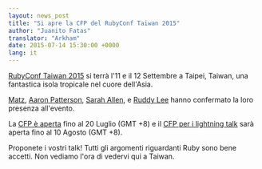 ```yaml
---
layout: news_post
title: "Si apre la CFP del RubyConf Taiwan 2015"
author: "Juanito Fatas"
translator: "Arkham"
date: 2015-07-14 15:30:00 +0000
lang: it
---
```


[RubyConf Taiwan 2015](http://rubyconf.tw) si terrà l'11 e il 12 Settembre a
Taipei, Taiwan, una fantastica isola tropicale nel cuore dell'Asia.

[Matz](https://twitter.com/yukihiro_matz),
[Aaron Patterson](https://twitter.com/tenderlove),
[Sarah Allen](https://twitter.com/ultrasaurus),
e [Ruddy Lee](https://ruddyblog.wordpress.com) hanno confermato la loro presenza
all'evento.

La [CFP è aperta](http://rubytaiwan.kktix.cc/events/rubyconftw2015-cfp)
fino al 20 Luglio (GMT +8) e il
[CFP per i lightning talk](http://rubytaiwan.kktix.cc/events/rubyconftw2015-ltcfp)
sarà aperta fino al 10 Agosto (GMT +8).

Proponete i vostri talk! Tutti gli argomenti riguardanti Ruby sono bene accetti.
Non vediamo l'ora di vedervi qui a Taiwan.
